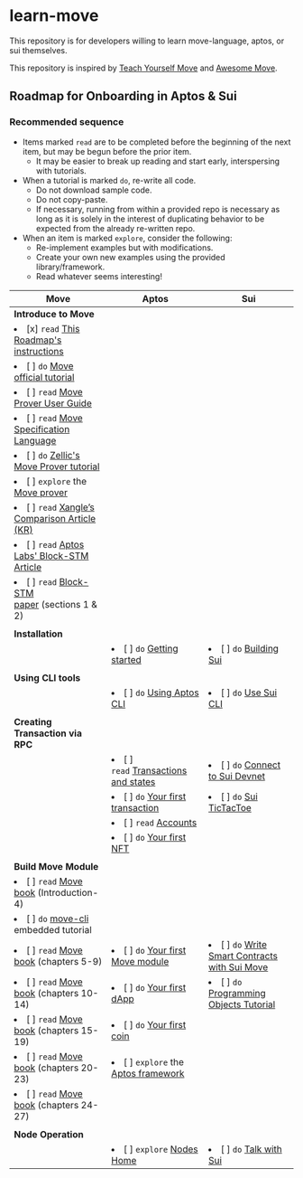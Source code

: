 # learn-move
This repository is for developers willing to learn move-language, aptos, or sui themselves.

This repository is inspired by [Teach Yourself Move] and [Awesome Move].

## Roadmap for Onboarding in Aptos & Sui

### Recommended sequence

* Items marked `read` are to be completed before the beginning of the next item, but may be begun before the prior item.
  * It may be easier to break up reading and start early, interspersing with tutorials.
* When a tutorial is marked `do`, re-write all code.
  * Do not download sample code.
  * Do not copy-paste.
  * If necessary, running from within a provided repo is necessary as long as it is solely in the interest of duplicating behavior to be expected from the already re-written repo.
* When an item is marked `explore`, consider the following:
  * Re-implement examples but with modifications.
  * Create your own new examples using the provided library/framework.
  * Read whatever seems interesting!

| Move                                                                     | Aptos                                         | Sui                                                     |
|--------------------------------------------------------------------------|-----------------------------------------------|---------------------------------------------------------|
| **Introduce to Move**                                                    |                                               |                                                         | 
| <li>[x] `read` [This Roadmap's instructions](#recommended-sequence)</li> |                                               |                                                         | 
| <li>[ ] `do` [Move official tutorial]</li>                               |                                               |                                                         |
| <li>[ ] `read` [Move Prover User Guide]</li>                             |                                               |                                                         |
| <li>[ ] `read` [Move Specification Language]</li>                        |                                               |                                                         |
| <li>[ ] `do` [Zellic's Move  Prover tutorial]</li>                       |                                               |                                                         |
| <li>[ ] `explore` the [Move prover][move-prover]</li>                    |                                               |                                                         |
| <li>[ ] `read` [Xangle’s Comparison Article (KR)]</li>                   |                                               |                                                         |
| <li>[ ] `read` [Aptos Labs' Block-STM Article]</li>                      |                                               |                                                         |
| <li>[ ] `read` [Block-STM paper] (sections 1 & 2)</li>                   |                                               |                                                         |
|                                                                          |                                               |                                                         |
| **Installation**                                                         |                                               |                                                         | 
|                                                                          | <li>[ ] `do` [Getting started]</li>           | <li>[ ] `do` [Building Sui]</li>                        |
|                                                                          |                                               |                                                         |
| **Using CLI tools**                                                      |                                               |                                                         | 
|                                                                          | <li>[ ] `do` [Using Aptos CLI]</li>           | <li>[ ] `do` [Use Sui CLI]</li>                         |
|                                                                          |                                               |                                                         |
| **Creating Transaction via RPC**                                         |                                               |                                                         | 
|                                                                          | <li>[ ] `read` [Transactions and states]</li> | <li>[ ] `do` [Connect to Sui Devnet]</li>               |
|                                                                          | <li>[ ] `do` [Your first transaction]</li>    | <li>[ ] `do` [Sui TicTacToe]</li>                       |
|                                                                          | <li>[ ] `read` [Accounts]</li>                |                                                         |
|                                                                          | <li>[ ] `do` [Your first NFT]</li>            |                                                         |
|                                                                          |                                               |                                                         |
| **Build Move Module**                                                    |                                               |                                                         | 
| <li>[ ] `read` [Move book] (Introduction-4)</li>                         |                                               |                                                         |
| <li>[ ] `do` [move-cli] embedded tutorial</li>                           |                                               |                                                         |
| <li>[ ] `read` [Move book] (chapters 5-9)</li>                           | <li>[ ] `do` [Your first Move module]</li>    | <li>[ ] `do` [Write Smart Contracts with Sui Move]</li> |
| <li>[ ] `read` [Move book] (chapters 10-14)</li>                         | <li>[ ] `do` [Your first dApp]</li>           | <li>[ ] `do` [Programming Objects Tutorial]</li>        |
| <li>[ ] `read` [Move book] (chapters 15-19)</li>                         | <li>[ ] `do` [Your first coin]</li>           |                                                         |
| <li>[ ] `read` [Move book] (chapters 20-23)</li>                         | <li>[ ] `explore` the [Aptos framework]</li>  |                                                         |
| <li>[ ] `read` [Move book] (chapters 24-27)</li>                         |                                               |                                                         |
|                                                                          |                                               |                                                         |
| **Node Operation**                                                       |                                               |                                                         |
|                                                                          | <li>[ ] `explore` [Nodes Home]</li>           | <li>[ ] `do` [Talk with Sui]</li>                       |


<!-- Alphabetized reference links -->

[Accounts]:                             https://aptos.dev/concepts/basics-accounts
[Aptos framework]:                      https://github.com/aptos-labs/aptos-core/tree/main/aptos-move/framework
[Aptos Labs' Block-STM Article]:        https://medium.com/aptoslabs/block-stm-how-we-execute-over-160k-transactions-per-second-on-the-aptos-blockchain-3b003657e4ba
[Awesome Move]:                         https://github.com/MystenLabs/awesome-move
[Block-STM paper]:                      https://arxiv.org/pdf/2203.06871.pdf
[Building Sui]:                         https://docs.sui.io/build
[Connect to Sui Devnet]:                https://docs.sui.io/build/devnet
[Getting started]:                      https://aptos.dev/guides/getting-started
[Move book]:                            https://move-language.github.io/move/introduction.html
[move-cli]:                             https://github.com/move-language/move/tree/main/language/tools/move-cli
[move-prover]:                          https://github.com/move-language/move/tree/main/language/move-prover
[Move official tutorial]:               https://github.com/move-language/move/tree/main/language/documentation/tutorial
[Move Prover User Guide]:               https://github.com/move-language/move/blob/main/language/move-prover/doc/user/prover-guide.md
[Move Specification Language]:          https://github.com/move-language/move/blob/main/language/move-prover/doc/user/spec-lang.md
[Nodes Home]:                           https://aptos.dev/nodes/nodes-landing/
[Programming Objects Tutorial]:         https://docs.sui.io/build/programming-with-objects
[Sui TicTacToe]:                        https://docs.sui.io/explore/tutorials
[Talk with Sui]:                        https://docs.sui.io/build/comms
[Teach Yourself Move]:                  https://github.com/econia-labs/teach-yourself-move
[Transactions and states]:              https://aptos.dev/concepts/basics-txns-states
[Use Sui CLI]:                          https://docs.sui.io/devnet/build/cli-client
[Using Aptos CLI]:                      https://aptos.dev/cli-tools/aptos-cli-tool/use-aptos-cli/
[Write Smart Contracts with Sui Move]:  https://docs.sui.io/build/move
[Xangle’s Comparison Article (KR)]:     https://xangle.io/insight/research/62e34d357a80905a1f4749c5
[Your first coin]:                      https://aptos.dev/tutorials/your-first-coin
[Your first dApp]:                      https://aptos.dev/tutorials/your-first-dapp/
[Your first transaction]:               https://aptos.dev/tutorials/your-first-transaction
[Your first Move module]:               https://aptos.dev/tutorials/first-move-module
[Your first NFT]:                       https://aptos.dev/tutorials/your-first-nft/
[Zellic's Move Prover tutorial]:        https://github.com/zellic/move-prover-examples
